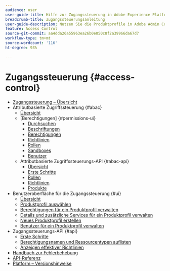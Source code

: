 ```yaml
---
audience: user
user-guide-title: Hilfe zur Zugangssteuerung in Adobe Experience Platform
breadcrumb-title: Zugangssteuerungsanleitung
user-guide-description: Nutzen Sie die Produktprofile in Adobe Admin Console, um Benutzer mit Berechtigungen und Sandboxes zu verknüpfen.
feature: Access Control
source-git-commit: aa4dda26a55963ea26b0e050c8f2a39966da67d7
workflow-type: tm+mt
source-wordcount: '116'
ht-degree: 93%

---
```



# Zugangssteuerung {#access-control}

* [Zugangssteuerung – Übersicht](home.md)
* Attributbasierte Zugriffssteuerung {#abac}
   * [Übersicht](abac/overview.md)
   * [Berechtigungen] {#permissions-ui}
      * [Durchsuchen](abac/ui/browse.md)
      * [Beschriftungen](abac/ui/labels.md)
      * [Berechtigungen](abac/ui/permissions.md)
      * [Richtlinien](abac/ui/policies.md)
      * [Rollen](abac/ui/roles.md)
      * [Sandboxes](abac/ui/sandboxes.md)
      * [Benutzer](abac/ui/users.md)
   * Attributbasierte Zugriffssteuerungs-API {#abac-api}
      * [Übersicht](abac/api/overview.md)
      * [Erste Schritte](abac/api/getting-started.md)
      * [Rollen](abac/api/roles.md)
      * [Richtlinien](abac/api/policies.md)
      * [Produkte](abac/api/products.md)
* Benutzeroberfläche für die Zugangssteuerung {#ui}
   * [Übersicht](ui/overview.md)
   * [Produktprofil auswählen](ui/browse.md)
   * [Berechtigungen für ein Produktprofil verwalten](ui/permissions.md)
   * [Details und zusätzliche Services für ein Produktprofil verwalten](ui/details-and-services.md)
   * [Neues Produktprofil erstellen](ui/create-profile.md)
   * [Benutzer für ein Produktprofil verwalten](ui/users.md)
* Zugangssteuerungs-API {#api}
   * [Erste Schritte](api/getting-started.md)
   * [Berechtigungsnamen und Ressourcentypen auflisten](api/permissions-and-resource-types.md)
   * [Anzeigen effektiver Richtlinien](api/effective-policies.md)
* [Handbuch zur Fehlerbehebung](troubleshooting-guide.md)
* [API-Referenz](https://www.adobe.io/experience-platform-apis/references/access-control/)
* [Platform – Versionshinweise](https://docs.adobe.com/content/help/de-DE/experience-platform/release-notes/latest.html)